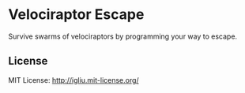 Velociraptor Escape
===

Survive swarms of velociraptors by programming your way to escape.

## License

MIT License: http://igliu.mit-license.org/
